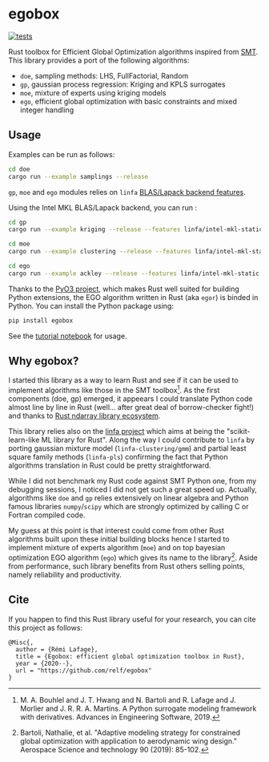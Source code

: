 # egobox

[![tests](https://github.com/relf/egobox/workflows/tests/badge.svg)](https://github.com/relf/egobox/actions?query=workflow%3Atests)

Rust toolbox for Efficient Global Optimization algorithms inspired from [SMT](https://github.com/SMTorg/smt). 
This library provides a port of the following algorithms:
* `doe`, sampling methods: LHS, FullFactorial, Random
* `gp`, gaussian process regression: Kriging and KPLS surrogates
* `moe`, mixture of experts using kriging models
* `ego`, efficient global optimization with basic constraints and mixed integer handling 

## Usage

Examples can be run as follows:

```bash
cd doe
cargo run --example samplings --release
```

`gp`, `moe` and `ego` modules relies on `linfa` [BLAS/Lapack backend features](https://github.com/rust-ml/linfa#blaslapack-backend). 

Using the Intel MKL BLAS/Lapack backend, you can run :

``` bash
cd gp
cargo run --example kriging --release --features linfa/intel-mkl-static
```

``` bash
cd moe
cargo run --example clustering --release --features linfa/intel-mkl-static
```

``` bash
cd ego
cargo run --example ackley --release --features linfa/intel-mkl-static
```

Thanks to the [PyO3 project](https://pyo3.rs), which makes Rust well suited for building Python extensions, the EGO algorithm written in Rust (aka `egor`) is binded in Python. You can install the Python package using:

```bash
pip install egobox
```

See the [tutorial notebook](doc/TutorialEgor.ipynb) for usage.

## Why egobox?

I started this library as a way to learn Rust and see if it can be used to implement algorithms like those in the SMT toolbox[^1]. As the first components (doe, gp) emerged, it appeears I could translate Python code almost line by line in Rust (well... after great deal of borrow-checker fight!) and thanks to [Rust ndarray library ecosystem](https://github.com/rust-ndarray). 

This library relies also on the [linfa project](https://github.com/rust-ml/linfa) which aims at being the "scikit-learn-like ML library for Rust". Along the way I could contribute to `linfa` by porting gaussian mixture model (`linfa-clustering/gmm`) and partial least square family methods (`linfa-pls`) confirming the fact that Python algorithms translation in Rust could be pretty straightforward.

While I did not benchmark my Rust code against SMT Python one, from my debugging sessions, I noticed I did not get such a great speed up. Actually, algorithms like `doe` and `gp` relies extensively on linear algebra and Python famous libraries `numpy`/`scipy` which are strongly optimized by calling C or Fortran compiled code.

My guess at this point is that interest could come from other Rust algorithms built upon these initial building blocks hence I started to implement mixture of experts algorithm (`moe`) and on top bayesian optimization EGO algorithm (`ego`) which gives its name to the library[^2]. Aside from performance, such library benefits from Rust others selling points, namely reliability and productivity. 
## Cite

If you happen to find this Rust library useful for your research, you can cite this project as follows: 

```
@Misc{,
  author = {Rémi Lafage},
  title = {Egobox: efficient global optimization toolbox in Rust},
  year = {2020--},
  url = "https://github.com/relf/egobox"
}
```

[^1]: M. A. Bouhlel and J. T. Hwang and N. Bartoli and R. Lafage and J. Morlier and J. R. R. A. Martins. A Python surrogate modeling framework with derivatives. Advances in Engineering Software, 2019.

[^2]: Bartoli, Nathalie, et al. "Adaptive modeling strategy for constrained global optimization with application to aerodynamic wing design." Aerospace Science and technology 90 (2019): 85-102.
